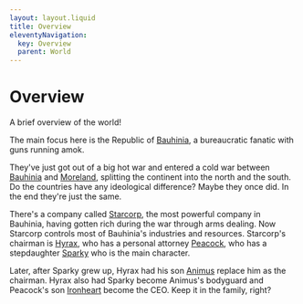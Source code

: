 ```yaml
---
layout: layout.liquid
title: Overview
eleventyNavigation:
  key: Overview
  parent: World
---
```


# Overview

A brief overview of the world!

The main focus here is the Republic of [Bauhinia](/world/bauhinia/), a bureaucratic fanatic with guns running amok.

They've just got out of a big hot war and entered a cold war between [Bauhinia](/world/bauhinia/) and [Moreland](/world/moreland/), splitting the continent into the north and the south. Do the countries have any ideological difference? Maybe they once did. In the end they're just the same.

There's a company called [Starcorp](/world/bauhinia/starcorp/), the most powerful company in Bauhinia, having gotten rich during the war through arms dealing. Now Starcorp controls most of Bauhinia's industries and resources. Starcorp's chairman is [Hyrax](/characters/hyrax/), who has a personal attorney [Peacock](/characters/peacock/), who has a stepdaughter [Sparky](/characters/sparky/) who is the main character.

Later, after Sparky grew up, Hyrax had his son [Animus](/characters/animus/) replace him as the chairman. Hyrax also had Sparky become Animus's bodyguard and Peacock's son [Ironheart](/characters/ironheart/) become the CEO. Keep it in the family, right?
